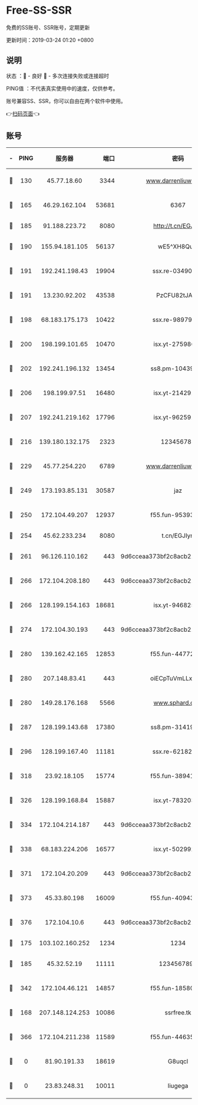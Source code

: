 # Free-SS-SSR

免费的SS账号、SSR账号，定期更新

更新时间：2019-03-24 01:20 +0800

## 说明

状态     ：🙂 - 良好 🙁 - 多次连接失败或连接超时

PING值   ：不代表真实使用中的速度，仅供参考。

账号兼容SS、SSR，你可以自由在两个软件中使用。

👉[扫码页面](https://liesauer.github.io/Free-SS-SSR/)👈

## 账号

|-|PING|服务器|端口|密码|加密方式|区域|
|:----:|:----:|:-----:|-----:|:----:|:----:|:----:|
|🙂|130|45.77.18.60|3344|www.darrenliuwei.com|aes-256-cfb|JP|
|🙂|165|46.29.162.104|53681|6367|aes-128-ctr|RU|
|🙂|185|91.188.223.72|8080|http://t.cn/EGJIyrl|rc4-md5|RU|
|🙂|190|155.94.181.105|56137|wE5^XH8Quw|aes-256-cfb|US|
|🙂|191|192.241.198.43|19904|ssx.re-03490817|aes-256-cfb|US|
|🙂|191|13.230.92.202|43538|PzCFU82tJAdZ|aes-256-cfb|JP|
|🙂|198|68.183.175.173|10422|ssx.re-98979654|aes-256-cfb|US|
|🙂|200|198.199.101.65|10470|isx.yt-27598689|aes-256-cfb|US|
|🙂|202|192.241.196.132|13454|ss8.pm-10439574|aes-256-cfb|US|
|🙂|206|198.199.97.51|16480|isx.yt-21429161|aes-256-cfb|US|
|🙂|207|192.241.219.162|17796|isx.yt-96259140|aes-256-cfb|US|
|🙂|216|139.180.132.175|2323|123456789|aes-256-cfb|SG|
|🙂|229|45.77.254.220|6789|www.darrenliuwei.com|aes-256-cfb|SG|
|🙂|249|173.193.85.131|30587|jaz|aes-256-cfb|US|
|🙂|250|172.104.49.207|12937|f55.fun-95393089|aes-256-cfb|SG|
|🙂|254|45.62.233.234|8080|t.cn/EGJIyrl|rc4-md5|CA|
|🙂|261|96.126.110.162|443|9d6cceaa373bf2c8acb22e60b6a58be6|aes-256-cfb|US|
|🙂|266|172.104.208.180|443|9d6cceaa373bf2c8acb22e60b6a58be6|aes-256-cfb|US|
|🙂|266|128.199.154.163|18681|isx.yt-94682551|aes-256-cfb|SG|
|🙂|274|172.104.30.193|443|9d6cceaa373bf2c8acb22e60b6a58be6|aes-256-cfb|US|
|🙂|280|139.162.42.165|12853|f55.fun-44772761|aes-256-cfb|SG|
|🙂|280|207.148.83.41|443|oiECpTuVmLLxk4Ts|aes-256-cfb|AU|
|🙂|280|149.28.176.168|5566|www.sphard.com|aes-256-cfb|AU|
|🙂|287|128.199.143.68|17380|ss8.pm-31419663|aes-256-cfb|SG|
|🙂|296|128.199.167.40|11181|ssx.re-62182209|aes-256-cfb|SG|
|🙂|318|23.92.18.105|15774|f55.fun-38941724|aes-256-cfb|US|
|🙂|326|128.199.168.84|15887|isx.yt-78320366|aes-256-cfb|SG|
|🙂|334|172.104.214.187|443|9d6cceaa373bf2c8acb22e60b6a58be6|aes-256-cfb|US|
|🙂|338|68.183.224.206|16577|isx.yt-50299273|aes-256-cfb|SG|
|🙂|371|172.104.20.209|443|9d6cceaa373bf2c8acb22e60b6a58be6|aes-256-cfb|US|
|🙂|373|45.33.80.198|16009|f55.fun-40943567|aes-256-cfb|US|
|🙂|376|172.104.10.6|443|9d6cceaa373bf2c8acb22e60b6a58be6|aes-256-cfb|US|
|🙂|175|103.102.160.252|1234|1234|rc4-md5|JP|
|🙂|185|45.32.52.19|11111|1234567890|aes-256-cfb|JP|
|🙂|342|172.104.46.121|14857|f55.fun-18580153|aes-256-cfb|SG|
|🙁|168|207.148.124.253|10086|ssrfree.tk|aes-256-cfb|SG|
|🙁|366|172.104.211.238|11589|f55.fun-44635800|aes-256-cfb|US|
|🙁|0|81.90.191.33|18619|G8uqcl|aes-256-cfb|US|
|🙁|0|23.83.248.31|10011|liugega|aes-256-cfb|US|
